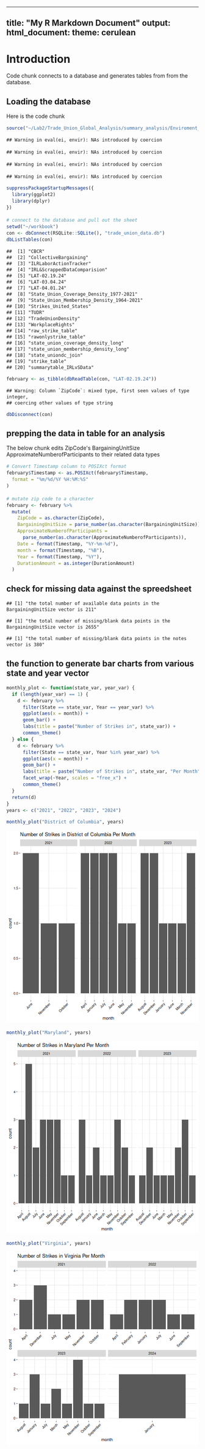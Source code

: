
---
title: "My R Markdown Document"
output:
  html_document:
    theme: cerulean
---


# Introduction


Code chunk connects to a database and generates tables from from the database.

## Loading the database

Here is the code chunk


```r
source("~/Lab2/Trade_Union_Global_Analysis/summary_analysis/Enviroment_Setup.R")
```

```
## Warning in eval(ei, envir): NAs introduced by coercion

## Warning in eval(ei, envir): NAs introduced by coercion

## Warning in eval(ei, envir): NAs introduced by coercion

## Warning in eval(ei, envir): NAs introduced by coercion
```

```r
suppressPackageStartupMessages({
  library(ggplot2)
  library(dplyr)
})

# connect to the database and pull out the sheet
setwd("~/workbook")
con <- dbConnect(RSQLite::SQLite(), "trade_union_data.db")
dbListTables(con)
```

```
##  [1] "CBCR"                                    
##  [2] "CollectiveBargaining"                    
##  [3] "ILRLaborActionTracker"                   
##  [4] "IRL&ScrappedDataComparision"             
##  [5] "LAT-02.19.24"                            
##  [6] "LAT-03.04.24"                            
##  [7] "LAT-04.01.24"                            
##  [8] "State_Union_Coverage_Density_1977-2021"  
##  [9] "State_Union_Membership_Density_1964-2021"
## [10] "Strikes_United_States"                   
## [11] "TUDR"                                    
## [12] "TradeUnionDensity"                       
## [13] "WorkplaceRights"                         
## [14] "raw_strike_table"                        
## [15] "rawonlystrike_table"                     
## [16] "state_union_coverage_density_long"       
## [17] "state_union_membership_density_long"     
## [18] "state_uniondc_join"                      
## [19] "strike_table"                            
## [20] "summarytable_IRLvSData"
```

```r
february <- as_tibble(dbReadTable(con, "LAT-02.19.24"))
```

```
## Warning: Column `ZipCode`: mixed type, first seen values of type integer,
## coercing other values of type string
```

```r
dbDisconnect(con)
```
## prepping the data in table for an analysis

The below chunk edits ZipCode's BargainingUnitSize ApproximateNumberofParticipants to their related data types


```r
# Convert Timestamp column to POSIXct format
february$Timestamp <- as.POSIXct(february$Timestamp,
  format = "%m/%d/%Y %H:%M:%S"
)

# mutate zip code to a character
february <- february %>%
  mutate(
    ZipCode = as.character(ZipCode),
    BargainingUnitSize = parse_number(as.character(BargainingUnitSize)),
    ApproximateNumberofParticipants =
      parse_number(as.character(ApproximateNumberofParticipants)),
    Date = format(Timestamp, "%Y-%m-%d"),
    month = format(Timestamp, "%B"),
    Year = format(Timestamp, "%Y"),
    DurationAmount = as.integer(DurationAmount)
  )
```
## check for missing data against the spreedsheet

```
## [1] "the total number of available data points in the BargainingUnitSize vector is 211"
```

```
## [1] "the total number of missing/blank data points in the BargainingUnitSize vector is 2655"
```

```
## [1] "the total number of missing/blank data points in the notes vector is 380"
```
## the function to generate bar charts from various state and year vector

```r
monthly_plot <- function(state_var, year_var) {
  if (length(year_var) == 1) {
    d <- february %>%
      filter(State == state_var, Year == year_var) %>%
      ggplot(aes(x = month)) +
      geom_bar() +
      labs(title = paste("Number of Strikes in", state_var)) +
      common_theme()
  } else {
    d <- february %>%
      filter(State == state_var, Year %in% year_var) %>%
      ggplot(aes(x = month)) +
      geom_bar() +
      labs(title = paste("Number of Strikes in", state_var, "Per Month")) +
      facet_wrap(~Year, scales = "free_x") +
      common_theme()
  }
  return(d)
}
years <- c("2021", "2022", "2023", "2024")
```


```r
monthly_plot("District of Columbia", years)
```

![plot of chunk unnamed-chunk-5](figure/unnamed-chunk-5-1.png)

```r
monthly_plot("Maryland", years)
```

![plot of chunk unnamed-chunk-5](figure/unnamed-chunk-5-2.png)

```r
monthly_plot("Virginia", years)
```

![plot of chunk unnamed-chunk-5](figure/unnamed-chunk-5-3.png)
```

